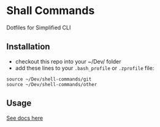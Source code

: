 # Shall Commands
Dotfiles for Simplified CLI

## Installation

- checkout this repo into your ~/Dev/ folder
- add these lines to your `.bash_profile` or `.zprofile` file:

```
source ~/Dev/shell-commands/git
source ~/Dev/shell-commands/other
```

## Usage

[See docs here](https://docs.google.com/document/d/1a2p0LGeTXo4bH_vyDokusqXC0SmH18t86_zsySk1yLY/edit#) 


